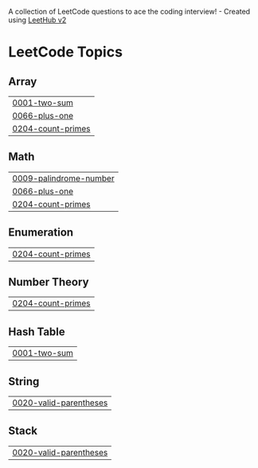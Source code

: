 A collection of LeetCode questions to ace the coding interview! - Created using [LeetHub v2](https://github.com/arunbhardwaj/LeetHub-2.0)
<!---LeetCode Topics Start-->
# LeetCode Topics
## Array
|  |
| ------- |
| [0001-two-sum](https://github.com/Mostafa-Kabil/C-Task/tree/master/0001-two-sum) |
| [0066-plus-one](https://github.com/Mostafa-Kabil/C-Task/tree/master/0066-plus-one) |
| [0204-count-primes](https://github.com/Mostafa-Kabil/C-Task/tree/master/0204-count-primes) |
## Math
|  |
| ------- |
| [0009-palindrome-number](https://github.com/Mostafa-Kabil/C-Task/tree/master/0009-palindrome-number) |
| [0066-plus-one](https://github.com/Mostafa-Kabil/C-Task/tree/master/0066-plus-one) |
| [0204-count-primes](https://github.com/Mostafa-Kabil/C-Task/tree/master/0204-count-primes) |
## Enumeration
|  |
| ------- |
| [0204-count-primes](https://github.com/Mostafa-Kabil/C-Task/tree/master/0204-count-primes) |
## Number Theory
|  |
| ------- |
| [0204-count-primes](https://github.com/Mostafa-Kabil/C-Task/tree/master/0204-count-primes) |
## Hash Table
|  |
| ------- |
| [0001-two-sum](https://github.com/Mostafa-Kabil/C-Task/tree/master/0001-two-sum) |
## String
|  |
| ------- |
| [0020-valid-parentheses](https://github.com/Mostafa-Kabil/C-Task/tree/master/0020-valid-parentheses) |
## Stack
|  |
| ------- |
| [0020-valid-parentheses](https://github.com/Mostafa-Kabil/C-Task/tree/master/0020-valid-parentheses) |
<!---LeetCode Topics End-->